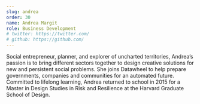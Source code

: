 ```yaml
---
slug: andrea
order: 30
name: Andrea Margit
role: Business Development
# twitter: https://twitter.com/
# github: https://github.com/
---
```


Social entrepreneur, planner, and explorer of uncharted territories, Andrea’s passion is to bring different sectors together to design creative solutions for new and persistent social problems. She joins Datawheel to help prepare governments, companies and communities for an automated future. Committed to lifelong learning, Andrea returned to school in 2015 for a Master in Design Studies in Risk and Resilience at the Harvard Graduate School of Design.
